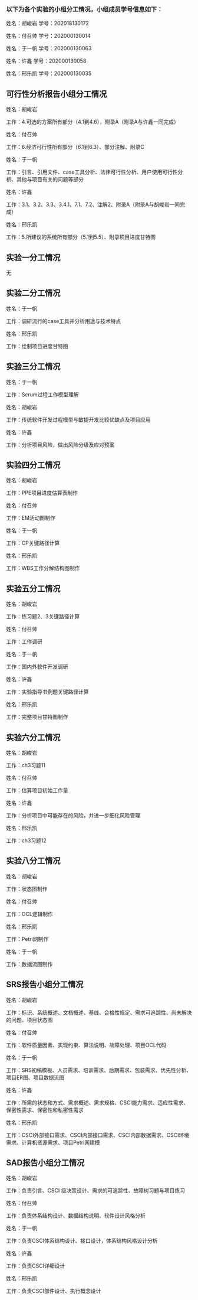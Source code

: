 ### 以下为各个实验的小组分工情况，小组成员学号信息如下：

姓名：胡峻岩  学号：202018130172

姓名：付召帅  学号：202000130014

姓名：于一帆  学号：202000130063

姓名：许鑫  学号：202000130058

姓名：邢乐凯  学号：202000130035



## 可行性分析报告小组分工情况

姓名：胡峻岩

工作：4.可选的方案所有部分（4.1到4.6），附录A（附录A与许鑫一同完成）

姓名：付召帅

工作：6.经济可行性所有部分（6.1到6.3）、部分注解、附录C

姓名：于一帆

工作：引言、引用文件、case工具分析、法律可行性分析、用户使用可行性分析、其他与项目有关的问题等部分

姓名：许鑫

工作：3.1、3.2、3.3、3.4.1、7.1、7.2、注解2、附录A（附录A与胡峻岩一同完成）

姓名：邢乐凯

工作：5.所建议的系统所有部分（5.1到5.5）、附录项目进度甘特图


## 实验一分工情况

无


## 实验二分工情况

姓名：于一帆

工作：调研流行的case工具并分析用途与技术特点

姓名：邢乐凯

工作：绘制项目进度甘特图


## 实验三分工情况

姓名：于一帆

工作：Scrum过程工作模型理解

姓名：胡峻岩

工作：传统软件开发过程模型与敏捷开发比较优缺点及项目应用

姓名：许鑫

工作：分析项目风险，做出风险分级及应对预案


## 实验四分工情况

姓名：胡峻岩

工作：PPE项目进度估算表制作

姓名：付召帅

工作：EM活动图制作

姓名：于一帆

工作：CP关键路径计算

姓名：邢乐凯

工作：WBS工作分解结构图制作



## 实验五分工情况

姓名：胡峻岩

工作：练习题2、3关键路径计算

姓名：付召帅

工作：工作调研

姓名：于一帆

工作：国内外软件开发调研

姓名：许鑫

工作：实验指导书例题关键路径计算

姓名：邢乐凯

工作：完整项目甘特图制作



## 实验六分工情况

姓名：胡峻岩

工作：ch3习题11

姓名：付召帅

工作：估算项目初始工作量

姓名：许鑫

工作：分析项目中可能存在的风险，并进一步细化风险管理

姓名：邢乐凯

工作：ch3习题12



## 实验八分工情况

姓名：胡峻岩

工作：状态图制作

姓名：付召帅

工作：OCL逻辑制作

姓名：邢乐凯

工作：Petri网制作

姓名：于一帆

工作：数据流图制作



## SRS报告小组分工情况

姓名：胡峻岩

工作：标识、系统概述、文档概述、基线、合格性规定、需求可追踪性、尚未解决的问题、项目状态图

姓名：付召帅

工作：软件质量因素、实现约束、算法说明、故障处理、项目OCL代码

姓名：于一帆

工作：SRS初稿模板、人员需求、培训需求、后期需求、包装需求、优先性分析、项目ER图、项目数据流图

姓名：许鑫

工作：所需的状态和方式、需求概述、需求规格、CSCI能力需求、适应性需求、保密性需求、保密性和私密性需求

姓名：邢乐凯

工作：CSCI外部接口需求、CSCI内部接口需求、CSCI内部数据需求、CSCI环境需求、计算机资源需求、项目Petri网建模



## SAD报告小组分工情况

姓名：胡峻岩

工作：负责引言、CSCI 级决策设计、需求的可追踪性、故障树习题与项目练习

姓名：付召帅

工作：负责体系结构设计、数据结构说明、软件设计风格分析

姓名：于一帆

工作：负责CSCI体系结构设计、接口设计，体系结构风格设计分析

姓名：许鑫

工作：负责CSCI详细设计

姓名：邢乐凯

工作：负责CSCI部件设计、执行概念设计
